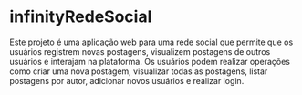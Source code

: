 # infinityRedeSocial
Este projeto é uma aplicação web para uma rede social que permite que os usuários registrem novas postagens, visualizem postagens de outros usuários e interajam na plataforma. Os usuários podem realizar operações como criar uma nova postagem, visualizar todas as postagens, listar postagens por autor, adicionar novos usuários e realizar login.
